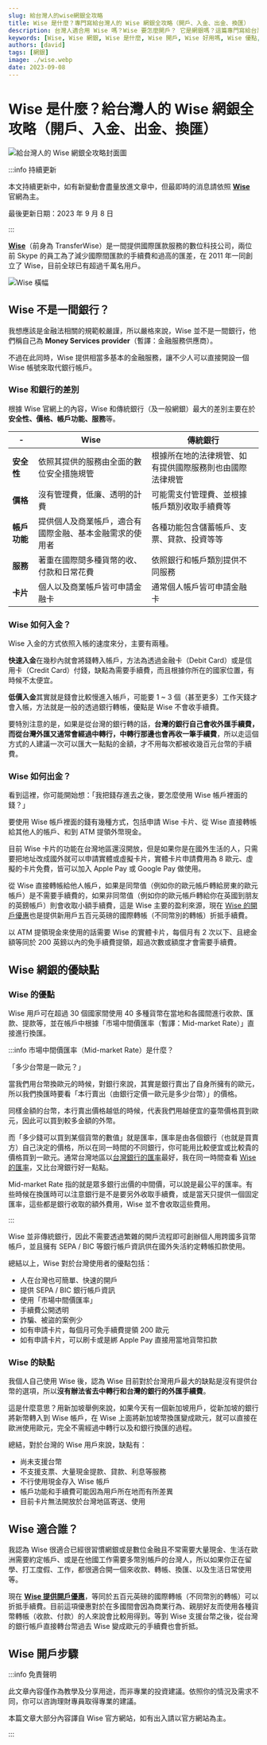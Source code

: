 ```yaml
---
slug: 給台灣人的wise網銀全攻略
title: Wise 是什麼？專門寫給台灣人的 Wise 網銀全攻略（開戶、入金、出金、換匯）
description: 台灣人適合用 Wise 嗎？Wise 要怎麼開戶？ 它是網銀嗎？這篇專門寫給台灣人的 Wise 全攻略，解答你所有對於 Wise 的問題！
keywords: [Wise, Wise 網銀, Wise 是什麼, Wise 開戶, Wise 好用嗎, Wise 優點, Wise 缺點]
authors: [david]
tags: [網銀]
image: ./wise.webp
date: 2023-09-08
---
```


# Wise 是什麼？給台灣人的 Wise 網銀全攻略（開戶、入金、出金、換匯）

![給台灣人的 Wise 網銀全攻略封面圖](./wise.webp)

<!--truncate-->

:::info 持續更新

本文持續更新中，如有新變動會盡量放進文章中，但最即時的消息請依照 [**Wise**](https://wise.prf.hn/l/8xE13Bp) 官網為主。

最後更新日期：2023 年 9 月 8 日

:::

[**Wise**](https://wise.prf.hn/l/8xE13Bp)（前身為 TransferWise）是一間提供國際匯款服務的數位科技公司，兩位前 Skype 的員工為了減少國際間匯款的手續費和過高的匯差，在 2011 年一同創立了 Wise，目前全球已有超過千萬名用戶。

![Wise 橫幅](./Hero-Logo-Wise.webp)

## Wise 不是一間銀行？

我想應該是金融法相關的規範較嚴謹，所以嚴格來說，Wise 並不是一間銀行，他們稱自己為 **Money Services provider**（暫譯：金融服務供應商）。

不過在此同時，Wise 提供相當多基本的金融服務，讓不少人可以直接開設一個 Wise 帳號來取代銀行帳戶。
### Wise 和銀行的差別

根據 Wise 官網上的內容，Wise 和傳統銀行（及一般網銀）最大的差別主要在於**安全性、價格、帳戶功能、服務**等。

| - | **Wise** | **傳統銀行** |
| --- | --- | --- |
| **安全性** | 依照其提供的服務由全面的數位安全措施規管 | 根據所在地的法律規管、如有提供國際服務則也由國際法律規管 |
| **價格** | 沒有管理費，低廉、透明的計費 | 可能需支付管理費、並根據帳戶類別收取手續費等 |
| **帳戶功能** | 提供個人及商業帳戶，適合有國際金融、基本金融需求的使用者 | 各種功能包含儲蓄帳戶、支票、貸款、投資等等 |
| **服務** | 著重在國際間多種貨幣的收、付款和日常花費 | 依照銀行和帳戶類別提供不同服務 |
| **卡片** | 個人以及商業帳戶皆可申請金融卡 | 通常個人帳戶皆可申請金融卡 |

### Wise 如何入金？

Wise 入金的方式依照入帳的速度來分，主要有兩種。

**快速入金**在幾秒內就會將錢轉入帳戶，方法為透過金融卡（Debit Card）或是信用卡（Credit Card）付錢，缺點為需要手續費，而且根據你所在的國家位置，有時候不太便宜。

**低價入金**其實就是錢會比較慢進入帳戶，可能要 1 ~ 3 個（甚至更多）工作天錢才會入帳，方法就是一般的透過銀行轉帳，優點是 Wise 不會收手續費。

要特別注意的是，如果是從台灣的銀行轉的話，**台灣的銀行自己會收外匯手續費，而從台灣外匯又通常會經過中轉行，中轉行那邊也會再收一筆手續費**，所以走這個方式的人建議一次可以匯大一點點的金額，才不用每次都被收幾百元台幣的手續費。

### Wise 如何出金？

看到這裡，你可能開始想：「我把錢存進去之後，要怎麼使用 Wise 帳戶裡面的錢？」

要使用 Wise 帳戶裡面的錢有幾種方式，包括申請 Wise 卡片、從 Wise 直接轉帳給其他人的帳戶、和到 ATM 提領外幣現金。

目前 Wise 卡片的功能在台灣地區還沒開放，但是如果你是在國外生活的人，只需要把地址改成國外就可以申請實體或虛擬卡片，實體卡片申請費用為 8 歐元、虛擬的卡片免費，皆可以加入 Apple Pay 或 Google Pay 做使用。

從 Wise 直接轉帳給他人帳戶，如果是同幣值（例如你的歐元帳戶轉給房東的歐元帳戶）是不需要手續費的，如果非同幣值（例如你的歐元帳戶轉給你在英國到朋友的英鎊帳戶）則會收取小額手續費，這是 Wise 主要的盈利來源，現在 [Wise 的開戶優惠](https://wise.prf.hn/l/8xE13Bp)也是提供新用戶五百元英磅的國際轉帳（不同幣別的轉帳）折抵手續費。

以 ATM 提領現金來使用的話需要 Wise 的實體卡片，每個月有 2 次以下、且總金額等同於 200 英鎊以內的免手續費提領，超過次數或額度才會需要手續費。

<!-- ### 在 Wise 上換匯-->

## Wise 網銀的優缺點

### Wise 的優點

Wise 用戶可在超過 30 個國家間使用 40 多種貨幣在當地和各國間進行收款、匯款、提款等，並在帳戶中根據「市場中間價匯率（暫譯：Mid-market Rate）」直接進行換匯。

:::info 市場中間價匯率（Mid-market Rate）是什麼？

「多少台幣是一歐元？」

當我們用台幣換歐元的時候，對銀行來說，其實是銀行賣出了自身所擁有的歐元，所以我們換匯時要看「本行賣出（由銀行定價一歐元是多少台幣）」的價格。

同樣金額的台幣，本行賣出價格越低的時候，代表我們用越便宜的臺幣價格買到歐元，因此可以買到較多金額的外幣。

而「多少錢可以買到某個貨幣的數值」就是匯率，匯率是由各個銀行（也就是買賣方）自己決定的價格，所以在同一時間的不同銀行，你可能用比較便宜或比較貴的價格買到一歐元。通常台灣地區以[台灣銀行的匯率](https://rate.bot.com.tw/xrt?Lang=zh-TW)最好，我在同一時間查看 [Wise 的匯率](https://wise.com/tools/exchange-rate-alerts/)，又比台灣銀行好一點點。

Mid-market Rate 指的就是眾多銀行出價的中間價，可以說是最公平的匯率。有些時候在換匯時可以注意銀行是不是要另外收取手續費，或是當天只提供一個固定匯率，這些都是銀行收取的額外費用，Wise 並不會收取這些費用。

:::

Wise 並非傳統銀行，因此不需要透過繁雜的開戶流程即可創辦個人用跨國多貨幣帳戶，並且擁有 SEPA / BIC 等銀行帳戶資訊供在國外失活約定轉帳扣款使用。

總結以上，Wise 對於台灣使用者的優點包括：
- 人在台灣也可簡單、快速的開戶
- 提供 SEPA / BIC 銀行帳戶資訊
- 使用「市場中間價匯率」
- 手續費公開透明
- 詐騙、被盜的案例少
- 如有申請卡片，每個月可免手續費提領 200 歐元
- 如有申請卡片，可以刷卡或是綁 Apple Pay 直接用當地貨幣扣款

### Wise 的缺點

我個人自己使用 Wise 後，認為 Wise 目前對於台灣用戶最大的缺點是沒有提供台幣的選項，所以**沒有辦法省去中轉行和台灣的銀行的外匯手續費**。

這是什麼意思？用新加坡舉例來說，如果今天有一個新加坡用戶，從新加坡的銀行將新幣轉入到 Wise 帳戶，在 Wise 上面將新加坡幣換匯變成歐元，就可以直接在歐洲使用歐元，完全不需經過中轉行以及和銀行換匯的過程。

總結，對於台灣的 Wise 用戶來說，缺點有：
- 尚未支援台幣
- 不支援支票、大量現金提款、貸款、利息等服務
- 不行使用現金存入 Wise 帳戶
- 帳戶功能和手續費可能因為用戶所在地而有所差異
- 目前卡片無法開放於台灣地區寄送、使用

## Wise 適合誰？

我認為 Wise 很適合已經很習慣網銀或是數位金融且不常需要大量現金、生活在歐洲需要約定帳戶、或是在他國工作需要多幣別帳戶的台灣人，所以如果你正在留學、打工度假、工作，都很適合開一個來收款、轉帳、換匯、以及生活日常使用等。

現在 [**Wise 提供開戶優惠**](https://wise.prf.hn/l/8xE13Bp)，等同於五百元英磅的國際轉帳（不同幣別的轉帳）可以折抵手續費。目前這項優惠對於在多國間會因為商業行為、親朋好友而使用各種貨幣轉帳（收款、付款）的人來說會比較用得到。等到 Wise 支援台幣之後，從台灣的銀行帳戶直接轉台幣過去 Wise 變成歐元的手續費也會折抵。

## Wise 開戶步驟

:::info 免責聲明

此文章內容僅作為教學及分享用途，而非專業的投資建議。依照你的情況及需求不同，你可以咨詢理財專員取得專業的建議。

本篇文章大部分內容譯自 Wise 官方網站，如有出入請以官方網站為主。

:::